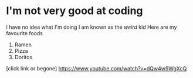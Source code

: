 # I'm not very good at coding
I have no idea what I'm doing
I am known as the *weird* kid
Here are my favourite foods

1. Ramen
2. Pizza
3. Doritos

[click link or begone] https://www.youtube.com/watch?v=dQw4w9WgXcQ
